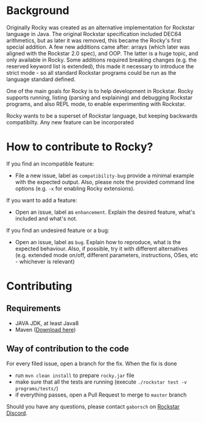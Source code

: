 # Background

Originally Rocky was created as an alternative implementation for Rockstar language in Java. The original Rockstar specification included DEC64 arithmetics, but as later it was removed, this became the Rocky's first special addition. 
A few new additions came after: arrays (which later was aligned with the Rockstar 2.0 spec), and OOP. The latter is a huge topic, and only available in Rocky.
Some additions required breaking changes (e.g. the reserved keyword list is extended), this made it necessary to introduce the strict mode - so all standard Rockstar programs could be run as the language standard defined.

One of the main goals for Rocky is to help development in Rockstar. Rocky supports running, listing (parsing and explaining) and debugging Rockstar programs, and also REPL mode, to enable experimenting with Rockstar.

Rocky wants to be a superset of Rockstar language, but keeping backwards compatibilty. Any new feature can be incorporated

# How to contribute to Rocky?

If you find an incompatible feature:
* File a new issue, label as `compatibility-bug` provide a minimal example with the expected output. Also, please note the provided command line options (e.g. `-x` for enabling Rocky extensions).

If you want to add a feature:
* Open an issue, label as `enhancement`. Explain the desired feature, what's included and what's not. 

If you find an undesired feature or a bug:
* Open an issue, label as `bug`. Explain how to reproduce, what is the expected behaviour. Also, if possible, try it with different alternatives (e.g. extended mode on/off, different parameters, instructions, OSes, etc - whichever is relevant)

# Contributing

## Requirements

* JAVA JDK, at least Java8
* Maven ([Download here](https://maven.apache.org/download.cgi))

## Way of contribution to the code

For every filed issue, open a branch for the fix. When the fix is done
* run `mvn clean install` to prepare `rocky.jar` file
* make sure that all the tests are running (execute `./rockstar test -v programs/tests/`)
* if everything passes, open a Pull Request to merge to `master` branch

Should you have any questions, please contact `gaborsch` on [Rockstar Discord](https://discord.com/invite/xsQK7UU).




